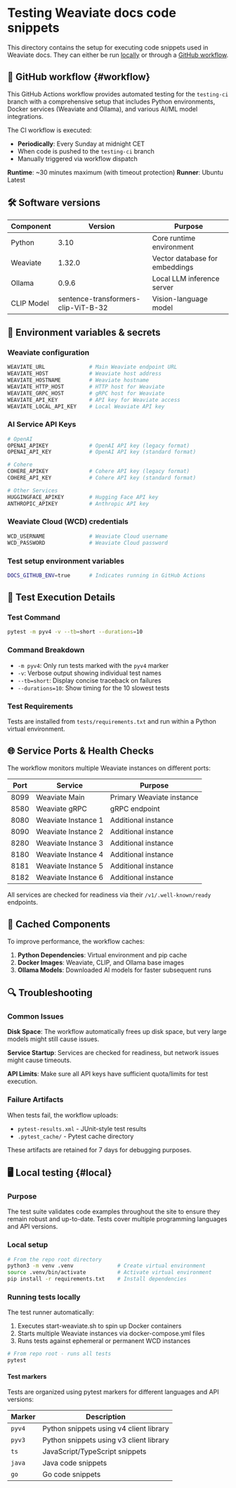 # Testing Weaviate docs code snippets

This directory contains the setup for executing code snippets used in Weaviate docs. They can either be run [locally]() or through a [GitHub workflow](#workflow).

## 🚀 GitHub workflow {#workflow}

This GitHub Actions workflow provides automated testing for the `testing-ci` branch with a comprehensive setup that includes Python environments, Docker services (Weaviate and Ollama), and various AI/ML model integrations.

The CI workflow is executed:

- **Periodically**: Every Sunday at midnight CET
- When code is pushed to the `testing-ci` branch
- Manually triggered via workflow dispatch

**Runtime**: ~30 minutes maximum (with timeout protection)
**Runner**: Ubuntu Latest

## 🛠 Software versions

| Component  | Version                             | Purpose                        |
| ---------- | ----------------------------------- | ------------------------------ |
| Python     | 3.10                                | Core runtime environment       |
| Weaviate   | 1.32.0                              | Vector database for embeddings |
| Ollama     | 0.9.6                               | Local LLM inference server     |
| CLIP Model | sentence-transformers-clip-ViT-B-32 | Vision-language model          |

## 🔧 Environment variables & secrets

### Weaviate configuration

```bash
WEAVIATE_URL              # Main Weaviate endpoint URL
WEAVIATE_HOST             # Weaviate host address
WEAVIATE_HOSTNAME         # Weaviate hostname
WEAVIATE_HTTP_HOST        # HTTP host for Weaviate
WEAVIATE_GRPC_HOST        # gRPC host for Weaviate
WEAVIATE_API_KEY          # API key for Weaviate access
WEAVIATE_LOCAL_API_KEY    # Local Weaviate API key
```

### AI Service API Keys

```bash
# OpenAI
OPENAI_APIKEY             # OpenAI API key (legacy format)
OPENAI_API_KEY            # OpenAI API key (standard format)

# Cohere
COHERE_APIKEY             # Cohere API key (legacy format)
COHERE_API_KEY            # Cohere API key (standard format)

# Other Services
HUGGINGFACE_APIKEY        # Hugging Face API key
ANTHROPIC_APIKEY          # Anthropic API key
```

### Weaviate Cloud (WCD) credentials

```bash
WCD_USERNAME              # Weaviate Cloud username
WCD_PASSWORD              # Weaviate Cloud password
```

### Test setup environment variables

```bash
DOCS_GITHUB_ENV=true      # Indicates running in GitHub Actions
```

## 🧪 Test Execution Details

### Test Command

```bash
pytest -m pyv4 -v --tb=short --durations=10
```

### Command Breakdown

- `-m pyv4`: Only run tests marked with the `pyv4` marker
- `-v`: Verbose output showing individual test names
- `--tb=short`: Display concise traceback on failures
- `--durations=10`: Show timing for the 10 slowest tests

### Test Requirements

Tests are installed from `tests/requirements.txt` and run within a Python virtual environment.

## 🌐 Service Ports & Health Checks

The workflow monitors multiple Weaviate instances on different ports:

| Port | Service             | Purpose                   |
| ---- | ------------------- | ------------------------- |
| 8099 | Weaviate Main       | Primary Weaviate instance |
| 8580 | Weaviate gRPC       | gRPC endpoint             |
| 8080 | Weaviate Instance 1 | Additional instance       |
| 8090 | Weaviate Instance 2 | Additional instance       |
| 8280 | Weaviate Instance 3 | Additional instance       |
| 8180 | Weaviate Instance 4 | Additional instance       |
| 8181 | Weaviate Instance 5 | Additional instance       |
| 8182 | Weaviate Instance 6 | Additional instance       |

All services are checked for readiness via their `/v1/.well-known/ready` endpoints.

## 📁 Cached Components

To improve performance, the workflow caches:

1. **Python Dependencies**: Virtual environment and pip cache
2. **Docker Images**: Weaviate, CLIP, and Ollama base images
3. **Ollama Models**: Downloaded AI models for faster subsequent runs

## 🔍 Troubleshooting

### Common Issues

**Disk Space**: The workflow automatically frees up disk space, but very large models might still cause issues.

**Service Startup**: Services are checked for readiness, but network issues might cause timeouts.

**API Limits**: Make sure all API keys have sufficient quota/limits for test execution.

### Failure Artifacts

When tests fail, the workflow uploads:

- `pytest-results.xml` - JUnit-style test results
- `.pytest_cache/` - Pytest cache directory

These artifacts are retained for 7 days for debugging purposes.

## 🖥️ Local testing {#local}

### Purpose

The test suite validates code examples throughout the site to ensure they remain robust and up-to-date. Tests cover multiple programming languages and API versions.

### Local setup

```bash
# From the repo root directory
python3 -m venv .venv              # Create virtual environment
source .venv/bin/activate          # Activate virtual environment
pip install -r requirements.txt    # Install dependencies
```

### Running tests locally

The test runner automatically:

1. Executes start-weaviate.sh to spin up Docker containers
2. Starts multiple Weaviate instances via docker-compose.yml files
3. Runs tests against ephemeral or permanent WCD instances

```bash
# From repo root - runs all tests
pytest
```

#### Test markers

Tests are organized using pytest markers for different languages and API versions:

| Marker | Description                             |
| ------ | --------------------------------------- |
| `pyv4` | Python snippets using v4 client library |
| `pyv3` | Python snippets using v3 client library |
| `ts`   | JavaScript/TypeScript snippets          |
| `java` | Java code snippets                      |
| `go`   | Go code snippets                        |
